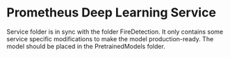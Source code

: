 # Prometheus Deep Learning Service

Service folder is in sync with the folder FireDetection. It only contains some service specific modifications to make the model production-ready. The model should be placed in the PretrainedModels folder.